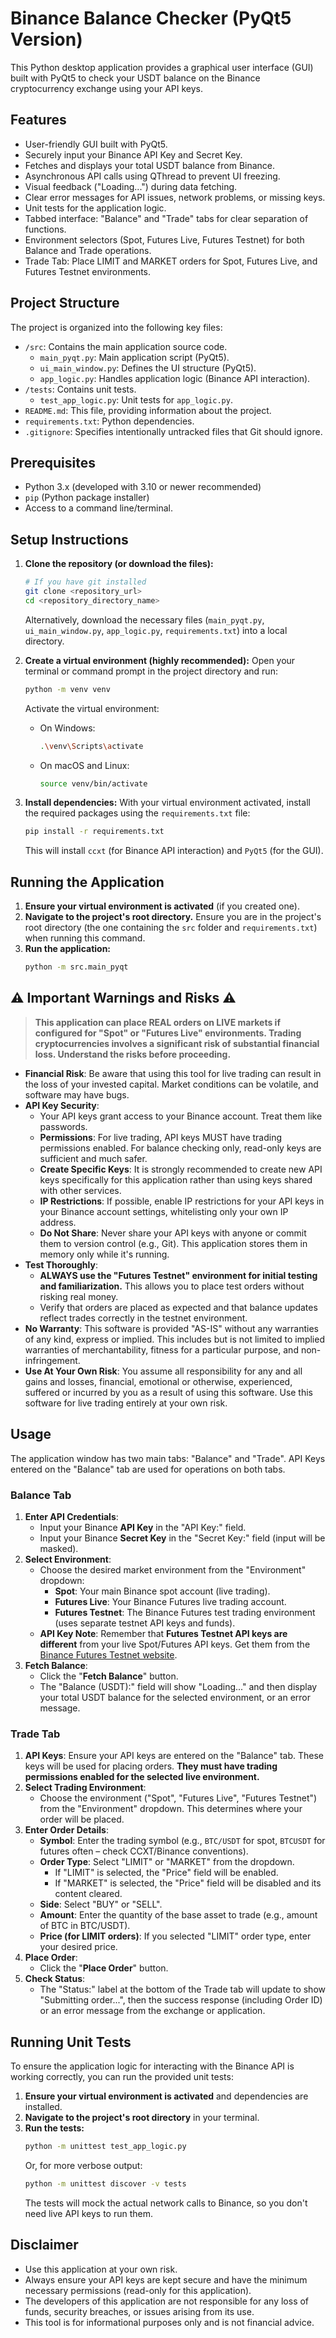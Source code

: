 # Binance Balance Checker (PyQt5 Version)

This Python desktop application provides a graphical user interface (GUI) built with PyQt5 to check your USDT balance on the Binance cryptocurrency exchange using your API keys.

## Features

-   User-friendly GUI built with PyQt5.
-   Securely input your Binance API Key and Secret Key.
-   Fetches and displays your total USDT balance from Binance.
-   Asynchronous API calls using QThread to prevent UI freezing.
-   Visual feedback ("Loading...") during data fetching.
-   Clear error messages for API issues, network problems, or missing keys.
-   Unit tests for the application logic.
-   Tabbed interface: "Balance" and "Trade" tabs for clear separation of functions.
-   Environment selectors (Spot, Futures Live, Futures Testnet) for both Balance and Trade operations.
-   Trade Tab: Place LIMIT and MARKET orders for Spot, Futures Live, and Futures Testnet environments.

## Project Structure

The project is organized into the following key files:

-   `/src`: Contains the main application source code.
    -   `main_pyqt.py`: Main application script (PyQt5).
    -   `ui_main_window.py`: Defines the UI structure (PyQt5).
    -   `app_logic.py`: Handles application logic (Binance API interaction).
-   `/tests`: Contains unit tests.
    -   `test_app_logic.py`: Unit tests for `app_logic.py`.
-   `README.md`: This file, providing information about the project.
-   `requirements.txt`: Python dependencies.
-   `.gitignore`: Specifies intentionally untracked files that Git should ignore.

## Prerequisites

-   Python 3.x (developed with 3.10 or newer recommended)
-   `pip` (Python package installer)
-   Access to a command line/terminal.

## Setup Instructions

1.  **Clone the repository (or download the files):**
    ```bash
    # If you have git installed
    git clone <repository_url>
    cd <repository_directory_name>
    ```
    Alternatively, download the necessary files (`main_pyqt.py`, `ui_main_window.py`, `app_logic.py`, `requirements.txt`) into a local directory.

2.  **Create a virtual environment (highly recommended):**
    Open your terminal or command prompt in the project directory and run:
    ```bash
    python -m venv venv
    ```
    Activate the virtual environment:
    -   On Windows:
        ```bash
        .\venv\Scripts\activate
        ```
    -   On macOS and Linux:
        ```bash
        source venv/bin/activate
        ```

3.  **Install dependencies:**
    With your virtual environment activated, install the required packages using the `requirements.txt` file:
    ```bash
    pip install -r requirements.txt
    ```
    This will install `ccxt` (for Binance API interaction) and `PyQt5` (for the GUI).

## Running the Application

1.  **Ensure your virtual environment is activated** (if you created one).
2.  **Navigate to the project's root directory.** Ensure you are in the project's root directory (the one containing the `src` folder and `requirements.txt`) when running this command.
3.  **Run the application:**
    ```bash
    python -m src.main_pyqt
    ```

## ⚠️ Important Warnings and Risks ⚠️

> **This application can place REAL orders on LIVE markets if configured for "Spot" or "Futures Live" environments. Trading cryptocurrencies involves a significant risk of substantial financial loss. Understand the risks before proceeding.**

-   **Financial Risk**: Be aware that using this tool for live trading can result in the loss of your invested capital. Market conditions can be volatile, and software may have bugs.
-   **API Key Security**:
    -   Your API keys grant access to your Binance account. Treat them like passwords.
    -   **Permissions**: For live trading, API keys MUST have trading permissions enabled. For balance checking only, read-only keys are sufficient and much safer.
    -   **Create Specific Keys**: It is strongly recommended to create new API keys specifically for this application rather than using keys shared with other services.
    -   **IP Restrictions**: If possible, enable IP restrictions for your API keys in your Binance account settings, whitelisting only your own IP address.
    -   **Do Not Share**: Never share your API keys with anyone or commit them to version control (e.g., Git). This application stores them in memory only while it's running.
-   **Test Thoroughly**:
    -   **ALWAYS use the "Futures Testnet" environment for initial testing and familiarization.** This allows you to place test orders without risking real money.
    -   Verify that orders are placed as expected and that balance updates reflect trades correctly in the testnet environment.
-   **No Warranty**: This software is provided "AS-IS" without any warranties of any kind, express or implied. This includes but is not limited to implied warranties of merchantability, fitness for a particular purpose, and non-infringement.
-   **Use At Your Own Risk**: You assume all responsibility for any and all gains and losses, financial, emotional or otherwise, experienced, suffered or incurred by you as a result of using this software. Use this software for live trading entirely at your own risk.

## Usage

The application window has two main tabs: "Balance" and "Trade". API Keys entered on the "Balance" tab are used for operations on both tabs.

### Balance Tab

1.  **Enter API Credentials**:
    -   Input your Binance **API Key** in the "API Key:" field.
    -   Input your Binance **Secret Key** in the "Secret Key:" field (input will be masked).
2.  **Select Environment**:
    -   Choose the desired market environment from the "Environment" dropdown:
        -   **Spot**: Your main Binance spot account (live trading).
        -   **Futures Live**: Your Binance Futures live trading account.
        -   **Futures Testnet**: The Binance Futures test trading environment (uses separate testnet API keys and funds).
    -   **API Key Note**: Remember that **Futures Testnet API keys are different** from your live Spot/Futures API keys. Get them from the [Binance Futures Testnet website](https://testnet.binancefuture.com/).
3.  **Fetch Balance**:
    -   Click the "**Fetch Balance**" button.
    -   The "Balance (USDT):" field will show "Loading..." and then display your total USDT balance for the selected environment, or an error message.

### Trade Tab

1.  **API Keys**: Ensure your API keys are entered on the "Balance" tab. These keys will be used for placing orders. **They must have trading permissions enabled for the selected live environment.**
2.  **Select Trading Environment**:
    -   Choose the environment ("Spot", "Futures Live", "Futures Testnet") from the "Environment" dropdown. This determines where your order will be placed.
3.  **Enter Order Details**:
    -   **Symbol**: Enter the trading symbol (e.g., `BTC/USDT` for spot, `BTCUSDT` for futures often – check CCXT/Binance conventions).
    -   **Order Type**: Select "LIMIT" or "MARKET" from the dropdown.
        -   If "LIMIT" is selected, the "Price" field will be enabled.
        -   If "MARKET" is selected, the "Price" field will be disabled and its content cleared.
    -   **Side**: Select "BUY" or "SELL".
    -   **Amount**: Enter the quantity of the base asset to trade (e.g., amount of BTC in BTC/USDT).
    -   **Price (for LIMIT orders)**: If you selected "LIMIT" order type, enter your desired price.
4.  **Place Order**:
    -   Click the "**Place Order**" button.
5.  **Check Status**:
    -   The "Status:" label at the bottom of the Trade tab will update to show "Submitting order...", then the success response (including Order ID) or an error message from the exchange or application.

## Running Unit Tests

To ensure the application logic for interacting with the Binance API is working correctly, you can run the provided unit tests:

1.  **Ensure your virtual environment is activated** and dependencies are installed.
2.  **Navigate to the project's root directory** in your terminal.
3.  **Run the tests:**
    ```bash
    python -m unittest test_app_logic.py
    ```
    Or, for more verbose output:
    ```bash
    python -m unittest discover -v tests
    ```
    The tests will mock the actual network calls to Binance, so you don't need live API keys to run them.

## Disclaimer

-   Use this application at your own risk.
-   Always ensure your API keys are kept secure and have the minimum necessary permissions (read-only for this application).
-   The developers of this application are not responsible for any loss of funds, security breaches, or issues arising from its use.
-   This tool is for informational purposes only and is not financial advice.
```
